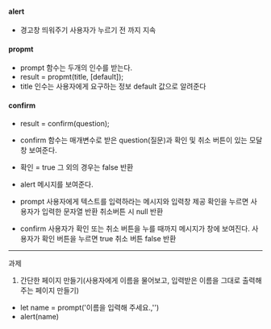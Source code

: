 #### alert 
* 경고창 띄워주기 사용자가 누르기 전 까지 지속


#### propmt
* prompt 함수는 두개의 인수를 받는다.
* result = propmt(title, [default]);
* title 인수는 사용자에게 요구하는 정보 default 값으로 알려준다


#### confirm 
* result = confirm(question); 
* confirm 함수는 매개변수로 받은 question(질문)과 확인 및 취소 버튼이 있는 모달창 보여준다.
* 확인 = true 그 외의 경우는 false 반환


* alert 메시지를 보여준다.
* prompt 사용자에게 텍스트를 입력하라는 메시지와 입력창 제공 확인을 누르면 사용자가 입력한 문자열 반환 취소버튼 시 null 반환
* confirm 사용자가 확인 또는 취소 버튼을 누를 때까지 메시지가 창에 보여진다. 사용자가 확인 버튼을 누르면 true 취소 버튼 false 반환

<hr/>

과제
1. 간단한 페이지 만들기(사용자에게 이름을 물어보고, 입력받은 이름을 그대로 출력해주는 페이지 만들기)

* let name = prompt('이름을 입력해 주세요.,'')
* alert(name)
